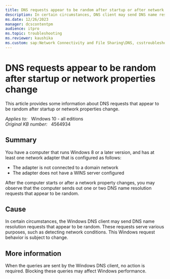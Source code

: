 ```yaml
---
title: DNS requests appear to be random after startup or after network properties change
description: In certain circumstances, DNS client may send DNS name resolution requests that appear to be random
ms.date: 12/26/2023
manager: dcscontentpm
audience: itpro
ms.topic: troubleshooting
ms.reviewer: kaushika
ms.custom: sap:Network Connectivity and File Sharing\DNS, csstroubleshoot
---
```

# DNS requests appear to be random after startup or network properties change

This article provides some information about DNS requests that appear to be random after startup or network properties change.  

_Applies to:_ &nbsp; Windows 10 - all editions  
_Original KB number:_ &nbsp; 4564934

## Summary

You have a computer that runs Windows 8 or a later version, and has at least one network adapter that is configured as follows:
- The adapter is not connected to a domain network
- The adapter does not have a WINS server configured  

After the computer starts or after a network property changes, you may observe that the computer sends out one or two DNS name resolution requests that appear to be random.

## Cause

In certain circumstances, the Windows DNS client may send DNS name resolution requests that appear to be random. These requests serve various purposes, such as detecting network conditions. This Windows request behavior is subject to change.

## More information

When the queries are sent by the Windows DNS client, no action is required. Blocking these queries may affect Windows performance.
